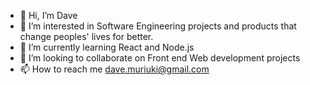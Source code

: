 - 👋 Hi, I’m Dave
- 👀 I’m interested in Software Engineering projects and products that change peoples' lives for better.
- 🌱 I’m currently learning React and Node.js
- 💞️ I’m looking to collaborate on Front end Web development projects
- 📫 How to reach me dave.muriuki@gmail.com

<!---
DavePaul21/DavePaul21 is a ✨ special ✨ repository because its `README.md` (this file) appears on your GitHub profile.
You can click the Preview link to take a look at your changes.
--->
